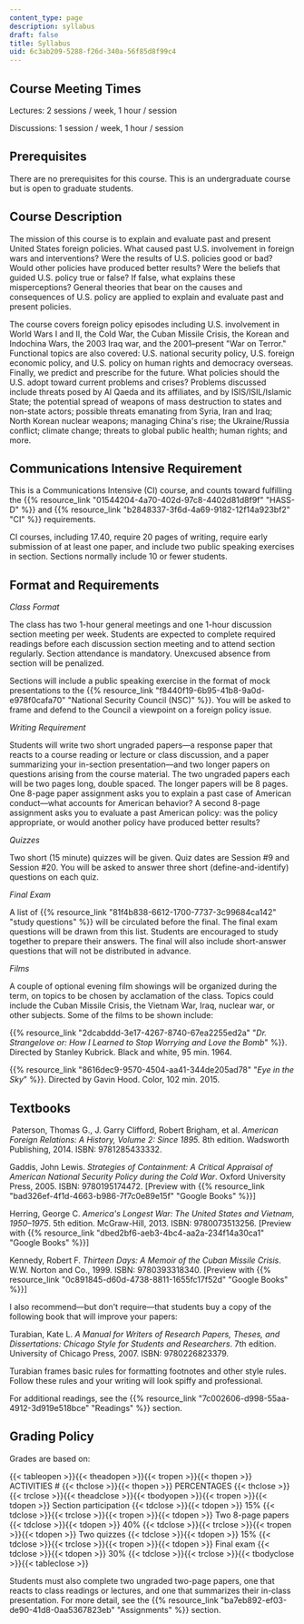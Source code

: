 ```yaml
---
content_type: page
description: syllabus
draft: false
title: Syllabus
uid: 6c3ab209-5288-f26d-340a-56f85d8f99c4
---
```

## Course Meeting Times

Lectures: 2 sessions / week, 1 hour / session

Discussions: 1 session / week, 1 hour / session

## Prerequisites

There are no prerequisites for this course. This is an undergraduate course but is open to graduate students.

## Course Description

The mission of this course is to explain and evaluate past and present United States foreign policies. What caused past U.S. involvement in foreign wars and interventions? Were the results of U.S. policies good or bad? Would other policies have produced better results? Were the beliefs that guided U.S. policy true or false? If false, what explains these misperceptions? General theories that bear on the causes and consequences of U.S. policy are applied to explain and evaluate past and present policies.

The course covers foreign policy episodes including U.S. involvement in World Wars I and II, the Cold War, the Cuban Missile Crisis, the Korean and Indochina Wars, the 2003 Iraq war, and the 2001–present "War on Terror." Functional topics are also covered: U.S. national security policy, U.S. foreign economic policy, and U.S. policy on human rights and democracy overseas. Finally, we predict and prescribe for the future. What policies should the U.S. adopt toward current problems and crises? Problems discussed include threats posed by Al Qaeda and its affiliates, and by ISIS/ISIL/Islamic State; the potential spread of weapons of mass destruction to states and non-state actors; possible threats emanating from Syria, Iran and Iraq; North Korean nuclear weapons; managing China's rise; the Ukraine/Russia conflict; climate change; threats to global public health; human rights; and more.

## Communications Intensive Requirement

This is a Communications Intensive (CI) course, and counts toward fulfilling the {{% resource_link "01544204-4a70-402d-97c8-4402d81d8f9f" "HASS-D" %}} and {{% resource_link "b2848337-3f6d-4a69-9182-12f14a923bf2" "CI" %}} requirements.

CI courses, including 17.40, require 20 pages of writing, require early submission of at least one paper, and include two public speaking exercises in section. Sections normally include 10 or fewer students.

## Format and Requirements

*Class Format*

The class has two 1-hour general meetings and one 1-hour discussion section meeting per week. Students are expected to complete required readings before each discussion section meeting and to attend section regularly. Section attendance is mandatory. Unexcused absence from section will be penalized.

Sections will include a public speaking exercise in the format of mock presentations to the {{% resource_link "f8440f19-6b95-41b8-9a0d-e978f0cafa70" "National Security Council (NSC)" %}}. You will be asked to frame and defend to the Council a viewpoint on a foreign policy issue.

*Writing Requirement*

Students will write two short ungraded papers—a response paper that reacts to a course reading or lecture or class discussion, and a paper summarizing your in-section presentation—and two longer papers on questions arising from the course material. The two ungraded papers each will be two pages long, double spaced. The longer papers will be 8 pages. One 8-page paper assignment asks you to explain a past case of American conduct—what accounts for American behavior? A second 8-page assignment asks you to evaluate a past American policy: was the policy appropriate, or would another policy have produced better results?

*Quizzes*

Two short (15 minute) quizzes will be given. Quiz dates are Session #9 and Session #20. You will be asked to answer three short (define-and-identify) questions on each quiz.

*Final Exam*

A list of {{% resource_link "81f4b838-6612-1700-7737-3c99684ca142" "study questions" %}} will be circulated before the final. The final exam questions will be drawn from this list. Students are encouraged to study together to prepare their answers. The final will also include short-answer questions that will not be distributed in advance.

*Films*

A couple of optional evening film showings will be organized during the term, on topics to be chosen by acclamation of the class. Topics could include the Cuban Missile Crisis, the Vietnam War, Iraq, nuclear war, or other subjects. Some of the films to be shown include:

{{% resource_link "2dcabddd-3e17-4267-8740-67ea2255ed2a" "*Dr. Strangelove or: How I Learned to Stop Worrying and Love the Bomb*" %}}. Directed by Stanley Kubrick. Black and white, 95 min. 1964.

{{% resource_link "8616dec9-9570-4504-aa41-344de205ad78" "*Eye in the Sky*" %}}. Directed by Gavin Hood. Color, 102 min. 2015.

## Textbooks

 Paterson, Thomas G., J. Garry Clifford, Robert Brigham, et al. *American Foreign Relations: A History, Volume 2: Since 1895.* 8th edition. Wadsworth Publishing, 2014. ISBN: 9781285433332. 

Gaddis, John Lewis. *Strategies of Containment: A Critical Appraisal of American National Security Policy during the Cold War*. Oxford University Press, 2005. ISBN: 9780195174472. \[Preview with {{% resource_link "bad326ef-4f1d-4663-b986-7f7c0e89e15f" "Google Books" %}}\]

Herring, George C. *America's Longest War: The United States and Vietnam, 1950–1975*. 5th edition. McGraw-Hill, 2013. ISBN: 9780073513256. \[Preview with {{% resource_link "dbed2bf6-aeb3-4bc4-aa2a-234f14a30ca1" "Google Books" %}}\]

Kennedy, Robert F. *Thirteen Days: A Memoir of the Cuban Missile Crisis*. W.W. Norton and Co., 1999. ISBN: 9780393318340. \[Preview with {{% resource_link "0c891845-d60d-4738-8811-1655fc17f52d" "Google Books" %}}\]

I also recommend—but don't require—that students buy a copy of the following book that will improve your papers:

Turabian, Kate L. *A Manual for Writers of Research Papers, Theses, and Dissertations: Chicago Style for Students and Researchers*. 7th edition. University of Chicago Press, 2007. ISBN: 9780226823379. 

Turabian frames basic rules for formatting footnotes and other style rules. Follow these rules and your writing will look spiffy and professional.

For additional readings, see the {{% resource_link "7c002606-d998-55aa-4912-3d919e518bce" "Readings" %}} section.

## Grading Policy

Grades are based on: 

{{< tableopen >}}{{< theadopen >}}{{< tropen >}}{{< thopen >}}
ACTIVITIES #
{{< thclose >}}{{< thopen >}}
PERCENTAGES
{{< thclose >}}{{< trclose >}}{{< theadclose >}}{{< tbodyopen >}}{{< tropen >}}{{< tdopen >}}
Section participation
{{< tdclose >}}{{< tdopen >}}
15%
{{< tdclose >}}{{< trclose >}}{{< tropen >}}{{< tdopen >}}
Two 8-page papers
{{< tdclose >}}{{< tdopen >}}
40%
{{< tdclose >}}{{< trclose >}}{{< tropen >}}{{< tdopen >}}
Two quizzes
{{< tdclose >}}{{< tdopen >}}
15%
{{< tdclose >}}{{< trclose >}}{{< tropen >}}{{< tdopen >}}
Final exam
{{< tdclose >}}{{< tdopen >}}
30%
{{< tdclose >}}{{< trclose >}}{{< tbodyclose >}}{{< tableclose >}}

Students must also complete two ungraded two-page papers, one that reacts to class readings or lectures, and one that summarizes their in-class presentation. For more detail, see the {{% resource_link "ba7eb892-ef03-de90-41d8-0aa5367823eb" "Assignments" %}} section.